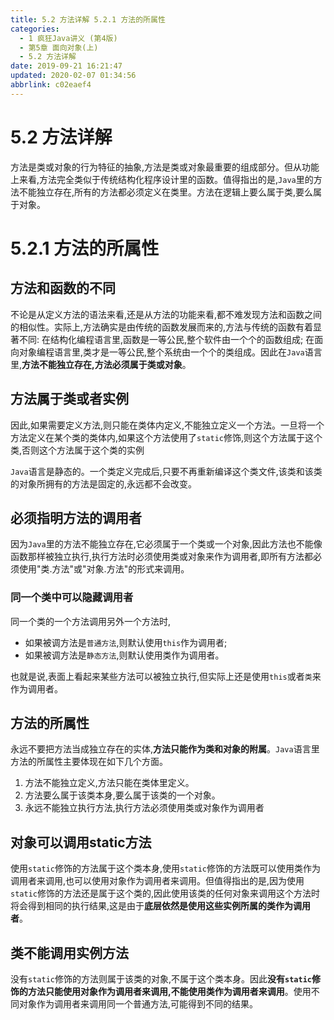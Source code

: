 ```yaml
---
title: 5.2 方法详解 5.2.1 方法的所属性
categories: 
  - 1 疯狂Java讲义 (第4版)
  - 第5章 面向对象(上)
  - 5.2 方法详解
date: 2019-09-21 16:21:47
updated: 2020-02-07 01:34:56
abbrlink: c02eaef4
---
```

# 5.2 方法详解 #
方法是类或对象的行为特征的抽象,方法是类或对象最重要的组成部分。但从功能上来看,方法完全类似于传统结构化程序设计里的函数。值得指出的是,`Java`里的方法不能独立存在,所有的方法都必须定义在类里。方法在逻辑上要么属于类,要么属于对象。
# 5.2.1 方法的所属性 #
## 方法和函数的不同 ##
不论是从定义方法的语法来看,还是从方法的功能来看,都不难发现方法和函数之间的相似性。实际上,方法确实是由传统的函数发展而来的,方法与传统的函数有着显著不同:
在结构化编程语言里,函数是一等公民,整个软件由一个个的函数组成;
在面向对象编程语言里,类才是一等公民,整个系统由一个个的类组成。因此在`Java`语言里,**方法不能独立存在,方法必须属于类或对象**。
## 方法属于类或者实例 ##
因此,如果需要定义方法,则只能在类体内定义,不能独立定义一个方法。一旦将一个方法定义在某个类的类体内,如果这个方法使用了`static`修饰,则这个方法属于这个类,否则这个方法属于这个类的实例

`Java`语言是静态的。一个类定义完成后,只要不再重新编译这个类文件,该类和该类的对象所拥有的方法是固定的,永远都不会改变。
## 必须指明方法的调用者 ##
因为`Java`里的方法不能独立存在,它必须属于一个类或一个对象,因此方法也不能像函数那样被独立执行,执行方法时必须使用类或对象来作为调用者,即所有方法都必须使用"类.方法"或"对象.方法"的形式来调用。
### 同一个类中可以隐藏调用者 ###
同一个类的一个方法调用另外一个方法时,
- 如果被调方法是`普通方法`,则默认使用`this`作为调用者;
- 如果被调方法是`静态方法`,则默认使用类作为调用者。

也就是说,表面上看起来某些方法可以被独立执行,但实际上还是使用`this`或者`类`来作为调用者。

## 方法的所属性 ##
永远不要把方法当成独立存在的实体,**方法只能作为类和对象的附属**。`Java`语言里方法的所属性主要体现在如下几个方面。
1. 方法不能独立定义,方法只能在类体里定义。
2. 方法要么属于该类本身,要么属于该类的一个对象。
3. 永远不能独立执行方法,执行方法必须使用类或对象作为调用者

## 对象可以调用static方法 ##
使用`static`修饰的方法属于这个类本身,使用`static`修饰的方法既可以使用类作为调用者来调用,也可以使用对象作为调用者来调用。但值得指出的是,因为使用`static`修饰的方法还是属于这个类的,因此使用该类的任何对象来调用这个方法时将会得到相同的执行结果,这是由于**底层依然是使用这些实例所属的类作为调用者**。
## 类不能调用实例方法 ##
没有`static`修饰的方法则属于该类的对象,不属于这个类本身。因此**没有`static`修饰的方法只能使用对象作为调用者来调用,不能使用类作为调用者来调用**。使用不同对象作为调用者来调用同一个普通方法,可能得到不同的结果。

